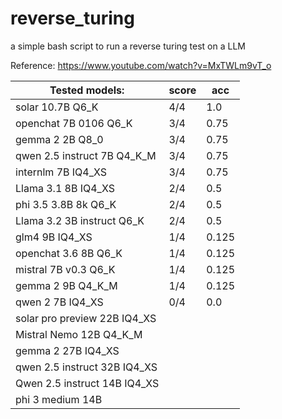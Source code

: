 # reverse_turing
a simple bash script to run a reverse turing test on a LLM

Reference: https://www.youtube.com/watch?v=MxTWLm9vT_o

Tested models:        |  score  | acc
----------------------|----------|------
solar 10.7B Q6_K      |  4/4  | 1.0
openchat 7B 0106 Q6_K |  3/4  | 0.75
gemma 2 2B Q8_0       | 3/4 | 0.75
qwen 2.5 instruct 7B Q4_K_M | 3/4  | 0.75 
internlm 7B IQ4_XS    |  3/4  | 0.75
Llama 3.1 8B IQ4_XS   |  2/4  | 0.5
phi 3.5 3.8B 8k Q6_K  | 2/4  | 0.5
Llama 3.2 3B instruct Q6_K   | 2/4 | 0.5
glm4 9B IQ4_XS        |  1/4  | 0.125
openchat 3.6 8B Q6_K  |  1/4  | 0.125
mistral 7B v0.3 Q6_K  |  1/4  | 0.125
gemma 2 9B Q4_K_M  |  1/4  | 0.125
qwen 2 7B IQ4_XS      |  0/4  | 0.0
solar pro preview 22B IQ4_XS |  | 
Mistral Nemo 12B Q4_K_M |  | 
gemma 2 27B IQ4_XS    |    | 
qwen 2.5 instruct 32B IQ4_XS |  | 
Qwen 2.5 instruct 14B IQ4_XS |  |
phi 3 medium 14B      |  |
